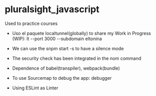 # pluralsight_javascript
Used to practice courses

* Uso el paquete localtunnel(globally) to share my Work in Progress (WIP): lt --port 3000 --subdomain eltonina

* We can use the snpm start -s to have a silence mode

* The security check has been integrated in the nom command 

* Dependence of babel(transpiler), webpack(bundle)

* To use Sourcemap to debug the app: debugger 

* Using ESLint as Linter